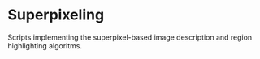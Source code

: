 # Superpixeling
Scripts implementing the superpixel-based image description and region highlighting algoritms.
